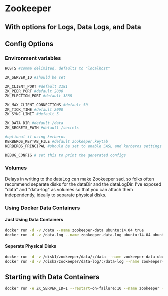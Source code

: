 # Zookeeper
## With options for Logs, Data Logs, and Data

## Config Options

### Environment variables

```bash
HOSTS #comma delimited, defaults to "localhost"

ZK_SERVER_ID #should be set

ZK_CLIENT_PORT #default 2181
ZK_PEER_PORT #default 2888
ZK_ELECTION_PORT #default 3888

ZK_MAX_CLIENT_CONNECTIONS #default 50
ZK_TICK_TIME #default 2000
ZK_SYNC_LIMIT #default 5

ZK_DATA_DIR #default /data
ZK_SECRETS_PATH #default /secrets

#optional if using kerberos
KERBEROS_KEYTAB_FILE #default zookeeper.keytab
KERBEROS_PRINCIPAL #should be set to enable SASL and kerberos settings

DEBUG_CONFIG # set this to print the generated configs

```

### Volumes

Delays in writing to the dataLog can make Zookeeper sad, so folks often recommend separate disks for the dataDir and the dataLogDir.  I've exposed "data" and "data-log" as volumes so that you can attach them independently, ideally to separate physical disks.

### Using Docker Data Containers

#### Just Using Data Containers
```bash
docker run -d -v /data --name zookeeper-data ubuntu:14.04 true
docker run -d -v /data-log --name zookeeper-data-log ubuntu:14.04 ubuntu:14.04 true
```

#### Seperate Physical Disks
```bash
docker run -d -v /disk1/zookeeper/data/:/data --name zookeeper-data ubuntu:14.04 true
docker run -d -v /disk2/zookeeper/data-log/:/data-log --name zookeeper-data-log ubuntu:14.04 true
```

## Starting with Data Containers

```bash
docker run -e ZK_SERVER_ID=1 --restart=on-failure:10 --name zookeeper -p 2181:2181 -p 2888:2888 -p 3888:3888 -e HOSTS=pet100,pet110,pet120 -m 2g --volumes-from zookeeper-data --volumes-from zookeeper-data-log boritzio/docker-zookeeper
```
